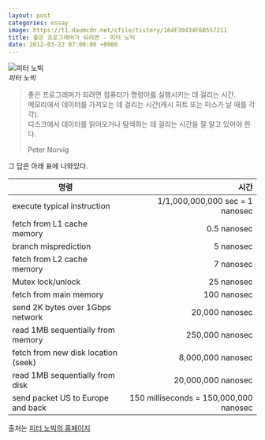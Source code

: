 ```yaml
---
layout: post
categories: essay
image: https://t1.daumcdn.net/cfile/tistory/164F30434F6B557211
title: 좋은 프로그래머가 되려면 - 피터 노빅
date: 2012-03-22 07:00:00 +0900
---
```


![피터 노빅](https://t1.daumcdn.net/cfile/tistory/164F30434F6B557211)  
*피터 노빅*

> 좋은 프로그래머가 되려면 컴퓨터가 명령어를 실행시키는 데 걸리는 시간.  
> 메모리에서 데이터를 가져오는 데 걸리는 시간(캐시 히트 또는 미스가 날 때를 각각).  
> 디스크에서 데이터를 읽어오거나 탐색하는 데 걸리는 시간을 잘 알고 있어야 한다.  
> 
> Peter Norvig

그 답은 아래 표에 나와있다.

| 명령                          |                                     시간 |
|-----------------------------|---------------------------------------:|
| execute typical instruction |        1/1,000,000,000 sec = 1 nanosec |
| fetch from L1 cache memory  |                            0.5 nanosec |
| branch misprediction        |                              5 nanosec |
| fetch from L2 cache memory  |                              7 nanosec |
|Mutex lock/unlock|                             25 nanosec |
|fetch from main memory|                            100 nanosec |
|send 2K bytes over 1Gbps network|                         20,000 nanosec |
|read 1MB sequentially from memory|                        250,000 nanosec |
|fetch from new disk location (seek)|                      8,000,000 nanosec |
|read 1MB sequentially from disk|                     20,000,000 nanosec |
|send packet US to Europe and back| 150 milliseconds = 150,000,000 nanosec |

출처는 [피터 노빅의 홈페이지](https://norvig.com/21-days.html#answers)